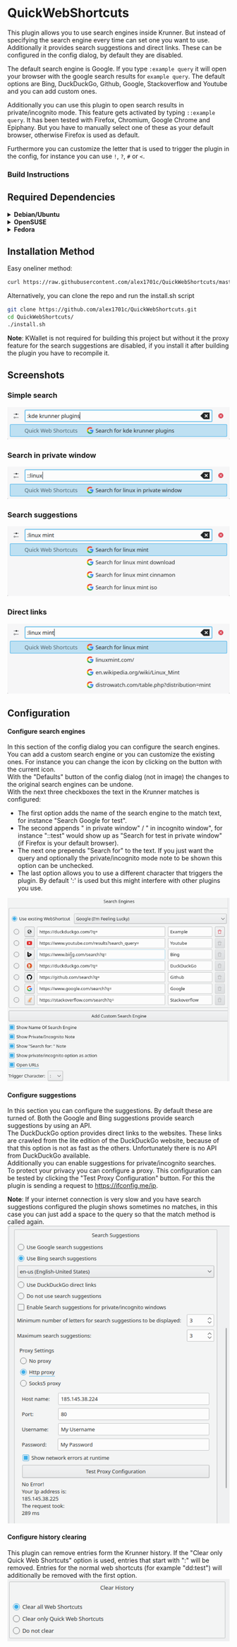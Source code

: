 # QuickWebShortcuts

This plugin allows you to use search engines inside Krunner. But instead of specifying the search
engine every time can set one you want to use. Additionally it provides search suggestions and direct 
links. These can be configured in the config dialog, by default they are disabled.

The default search engine is Google. If you type `:example query` it will open your 
browser with the google search results for `example query`. The default options are Bing, DuckDuckGo,
Github, Google, Stackoverflow and Youtube and you can add custom ones.

Additionally you can use this plugin to open search results in private/incognito mode. 
This feature gets activated by typing `::example query`.
It has been tested with Firefox, Chromium, Google Chrome and Epiphany.
But you have to manually select one of these as your default browser, otherwise Firefox is used as default.

Furthermore you can customize the letter that is used to trigger the plugin in the config,
for instance you can use `!`, `?`, `#` or `<`.

### Build Instructions
## Required Dependencies

<details>
<summary><b>Debian/Ubuntu</b></summary>

Plasma5:
```bash install-ubuntu-plasma5
sudo apt install git cmake extra-cmake-modules build-essential libkf5i18n-dev gettext libkf5runner-dev libkf5notifications-dev libkf5wallet-dev libkf5kcmutils-dev
```
Plasma6:
```bash install-ubuntu-plasma6
sudo apt install git cmake extra-cmake-modules build-essential libkf6i18n-dev gettext libkf6runner-dev libkf6notifications-dev libkf6wallet-dev libkf6kcmutils-dev
```

</details>

<details>
<summary><b>OpenSUSE</b></summary>

Plasma5:  
```bash install-opensuse-plasma5
sudo zypper install git cmake extra-cmake-modules ki18n-devel krunner-devel gettext-tools knotifications-devel kwallet-devel kcmutils-devel
```
Plasma6:  
```bash install-opensuse-plasma6
sudo zypper install git cmake extra-cmake-modules kf6-ki18n-devel kf6-krunner-devel gettext-tools kf6-knotifications-devel kf6-kwallet-devel kf6-kcmutils-devel
```

</details>

<details>
<summary><b>Fedora</b></summary>

Plasma5:
```bash install-fedora-plasma5
sudo dnf install git cmake extra-cmake-modules kf5-ki18n-devel gettext kf5-krunner-devel kf5-knotifications-devel kf5-kwallet-devel kf5-kcmutils-devel
```
Plasma6:
```bash install-fedora-plasma6
sudo dnf install git cmake extra-cmake-modules kf6-ki18n-devel gettext kf6-krunner-devel kf6-knotifications-devel kf6-kwallet-devel kf6-kcmutils-devel
```

</details>

## Installation Method

Easy oneliner method:  
```bash
curl https://raw.githubusercontent.com/alex1701c/QuickWebShortcuts/master/install.sh | bash
```

Alternatively, you can clone the repo and run the install.sh script
```bash
git clone https://github.com/alex1701c/QuickWebShortcuts.git  
cd QuickWebShortcuts/
./install.sh
```

**Note**: KWallet is not required for building this project but without it the proxy feature for the 
search suggestions are disabled, if you install it after building the plugin you have to recompile it.  

## Screenshots

### Simple search  
![Simple search](https://raw.githubusercontent.com/alex1701c/Screenshots/master/QuickWebShortcuts/simple_search.png)

### Search in private window  
![Search in private window](https://raw.githubusercontent.com/alex1701c/Screenshots/master/QuickWebShortcuts/private_window_search.png)

### Search suggestions  
![Search suggestions](https://raw.githubusercontent.com/alex1701c/Screenshots/master/QuickWebShortcuts/search_suggestions_demo.png)

### Direct links
![Direct links demo](https://raw.githubusercontent.com/alex1701c/Screenshots/master/QuickWebShortcuts/direct_links_demo.png)

## Configuration

#### Configure search engines
In this section of the config dialog you can configure the search engines.  
You can add a custom search engine or you can customize the existing ones. For instance you can change the icon by clicking on the button with the current icon.  
With the "Defaults" button of the config dialog (not in image) the changes to the original search engines can be undone.  
With the next three checkboxes the text in the Krunner matches is configured:

- The first option adds the name of the search engine to the match text, for instance "Search Google for test".  
- The second appends " in private window" / " in incognito window", for instance "::test" would show up as "Search for test in private window" (if Firefox is your default browser).  
- The next one prepends "Search for" to the text. If you just want the query and optionally the private/incognito mode note to be shown this option can be unchecked.  
- The last option allows you to use a different character that triggers the plugin. By default ':' is used but this might interfere with other plugins you use.

![Configure search engines](https://raw.githubusercontent.com/alex1701c/Screenshots/master/QuickWebShortcuts/config_dialog_search_engines_section.png)

#### Configure suggestions
In this section you can configure the suggestions. By default these are turned of.
Both the Google and Bing suggestions provide search suggestions by using an API.  
The DuckDuckGo option provides direct links to the websites.
These links are crawled from the lite edition of the DuckDuckGo website, because of that this option is not as fast as the others.
Unfortunately there is no API from DuckDuckGo available.  
Additionally you can enable suggestions for private/incognito searches.  
To protect your privacy you can configure a proxy.
This configuration can be tested by clicking the "Test Proxy Configuration" button.
For this the plugin is sending a request to https://ifconfig.me/ip.

**Note**: If your internet connection is very slow and you have search suggestions configured the plugin shows sometimes no matches, in this case you can just add a space to the query so that the match method is called again.  
![Configure search suggestions](https://raw.githubusercontent.com/alex1701c/Screenshots/master/QuickWebShortcuts/config_dialog_search_suggestions_section.png)

#### Configure history clearing  
This plugin can remove entries form the Krunner history.
If the "Clear only Quick Web Shortcuts" option is used, entries that start with ":" will be removed.
Entries for the normal web shortcuts (for example "dd:test") will additionally be removed with the first option.  
![Configure history clearing](https://raw.githubusercontent.com/alex1701c/Screenshots/master/QuickWebShortcuts/config_dialog_clear_history_section.png)
